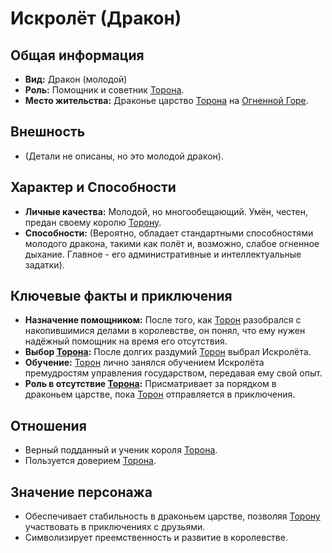 # Искролёт (Дракон)

## Общая информация
- **Вид:** Дракон (молодой)
- **Роль:** Помощник и советник [Торона](characters/main_heroes/toron.md).
- **Место жительства:** Драконье царство [Торона](characters/main_heroes/toron.md) на [Огненной Горе](places/ognennaya_gora_zamok_torona.md).

## Внешность
- (Детали не описаны, но это молодой дракон).

## Характер и Способности
- **Личные качества:** Молодой, но многообещающий. Умён, честен, предан своему королю [Торону](characters/main_heroes/toron.md).
- **Способности:** (Вероятно, обладает стандартными способностями молодого дракона, такими как полёт и, возможно, слабое огненное дыхание. Главное - его административные и интеллектуальные задатки).

## Ключевые факты и приключения
- **Назначение помощником:** После того, как [Торон](characters/main_heroes/toron.md) разобрался с накопившимися делами в королевстве, он понял, что ему нужен надёжный помощник на время его отсутствия.
- **Выбор [Торона](characters/main_heroes/toron.md):** После долгих раздумий [Торон](characters/main_heroes/toron.md) выбрал Искролёта.
- **Обучение:** [Торон](characters/main_heroes/toron.md) лично занялся обучением Искролёта премудростям управления государством, передавая ему свой опыт.
- **Роль в отсутствие [Торона](characters/main_heroes/toron.md):** Присматривает за порядком в драконьем царстве, пока [Торон](characters/main_heroes/toron.md) отправляется в приключения.

## Отношения
- Верный подданный и ученик короля [Торона](characters/main_heroes/toron.md).
- Пользуется доверием [Торона](characters/main_heroes/toron.md).

## Значение персонажа
- Обеспечивает стабильность в драконьем царстве, позволяя [Торону](characters/main_heroes/toron.md) участвовать в приключениях с друзьями.
- Символизирует преемственность и развитие в королевстве.